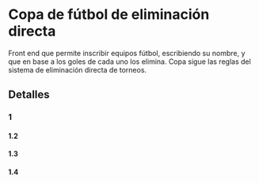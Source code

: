 # Copa de fútbol de eliminación directa
Front end que permite inscribir equipos fútbol, escribiendo su nombre, y que en base a los goles de cada uno los elimina. Copa sigue las reglas del sistema de eliminación directa de torneos.

## Detalles
### 1
#### 1.2
#### 1.3
#### 1.4
